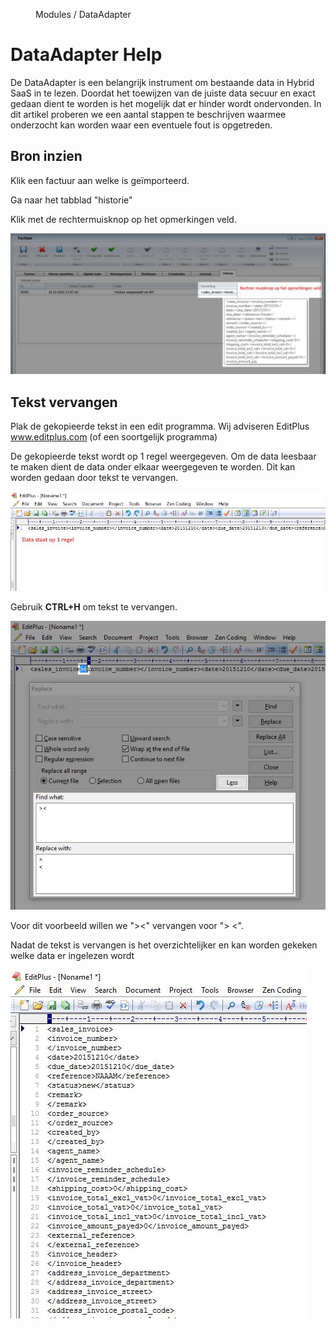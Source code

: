 <properties>
	<page>
		<title>DataAdapter help</title>
	</page>
	<menu>
		<position>Modules / DataAdapter </position> 
		<title>DataAdapter help</title>
	</menu>
</properties>

# DataAdapter Help #

De DataAdapter is een belangrijk instrument om bestaande data in Hybrid SaaS in te lezen. Doordat het toewijzen van de juiste data secuur en exact gedaan dient te worden is het mogelijk dat er hinder wordt ondervonden. In dit artikel proberen we een aantal stappen te beschrijven waarmee onderzocht kan worden waar een eventuele fout is opgetreden.

## Bron inzien ##

Klik een factuur aan welke is geïmporteerd.

Ga naar het tabblad "historie"

Klik met de rechtermuisknop op het opmerkingen veld.

![Bron inzien](images/rechtermuisknop.jpg) 

## Tekst vervangen  ##

Plak de gekopieerde tekst in een edit programma. Wij adviseren EditPlus www.editplus.com (of een soortgelijk programma)

De gekopieerde tekst wordt op 1 regel weergegeven. Om de data leesbaar te maken dient de data onder elkaar weergegeven te worden. Dit kan worden gedaan door tekst te vervangen.

![Data op één regel](images/1_regel.jpg)

Gebruik **CTRL+H** om tekst te vervangen.

![Tekst vervangen](images/tekst_vervangen.jpg)

<div class="info">
Voor dit voorbeeld willen we "><" vervangen voor ">
<". 
</div>

Nadat de tekst is vervangen is het overzichtelijker en kan worden gekeken welke data er ingelezen wordt

![Data Analyseren](images/data_analyseren.jpg)